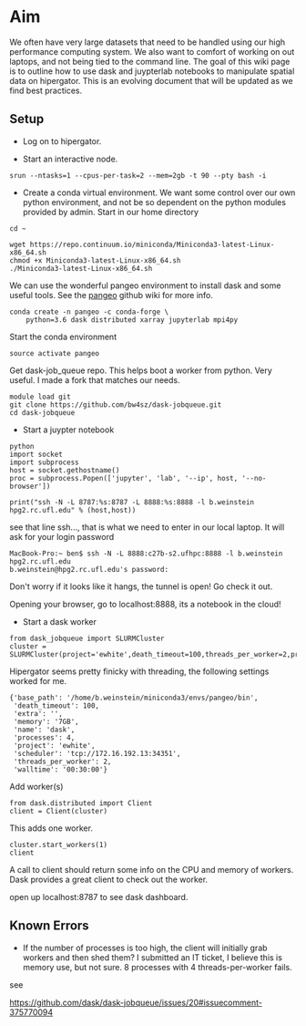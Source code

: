 
# Aim
We often have very large datasets that need to be handled using our high performance computing system. We also want to comfort of working on out laptops, and not being tied to the command line. The goal of this wiki page is to outline how to use dask and juypterlab notebooks to manipulate spatial data on hipergator. This is an evolving document that will be updated as we find best practices.
 
## Setup

* Log on to hipergator.

* Start an interactive node.

```
srun --ntasks=1 --cpus-per-task=2 --mem=2gb -t 90 --pty bash -i
```

* Create a conda virtual environment. We want some control over our own python environment, and not be so dependent on the python modules provided by admin. Start in our home directory

```
cd ~

wget https://repo.continuum.io/miniconda/Miniconda3-latest-Linux-x86_64.sh
chmod +x Miniconda3-latest-Linux-x86_64.sh
./Miniconda3-latest-Linux-x86_64.sh
```

We can use the wonderful pangeo environment to install dask and some useful tools. See the [pangeo](https://pangeo-data.github.io/) github wiki for more info. 

```
conda create -n pangeo -c conda-forge \
    python=3.6 dask distributed xarray jupyterlab mpi4py
```

Start the conda environment

```
source activate pangeo
```

Get dask-job_queue repo. This helps boot a worker from python. Very useful. I made a fork that matches our needs.

```
module load git 
git clone https://github.com/bw4sz/dask-jobqueue.git
cd dask-jobqueue
```

* Start a juypter notebook

```
python
import socket
import subprocess
host = socket.gethostname()
proc = subprocess.Popen(['jupyter', 'lab', '--ip', host, '--no-browser'])

print("ssh -N -L 8787:%s:8787 -L 8888:%s:8888 -l b.weinstein hpg2.rc.ufl.edu" % (host,host))
```

see that line ssh..., that is what we need to enter in our local laptop. It will ask for your login password

```
MacBook-Pro:~ ben$ ssh -N -L 8888:c27b-s2.ufhpc:8888 -l b.weinstein hpg2.rc.ufl.edu
b.weinstein@hpg2.rc.ufl.edu's password: 
```

Don't worry if it looks like it hangs, the tunnel is open! Go check it out.

Opening your browser, go to localhost:8888, its a notebook in the cloud!

* Start a dask worker

```
from dask_jobqueue import SLURMCluster
cluster = SLURMCluster(project='ewhite',death_timeout=100,threads_per_worker=2,processes=4)
```

Hipergator seems pretty finicky with threading, the following settings worked for me.

```
{'base_path': '/home/b.weinstein/miniconda3/envs/pangeo/bin',
 'death_timeout': 100,
 'extra': '',
 'memory': '7GB',
 'name': 'dask',
 'processes': 4,
 'project': 'ewhite',
 'scheduler': 'tcp://172.16.192.13:34351',
 'threads_per_worker': 2,
 'walltime': '00:30:00'}
```

Add worker(s)

```
from dask.distributed import Client
client = Client(cluster)
```

This adds one worker.

```
cluster.start_workers(1)
client
```

A call to client should return some info on the CPU and memory of workers.
Dask provides a great client to check out the worker.

open up localhost:8787 to see dask dashboard.

## Known Errors

* If the number of processes is too high, the client will initially grab workers and then shed them? I submitted an IT ticket, I believe this is memory use, but not sure. 8 processes with 4 threads-per-worker fails.

see

https://github.com/dask/dask-jobqueue/issues/20#issuecomment-375770094

